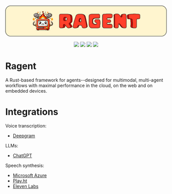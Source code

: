 <p align="center">
    <img src="splash.png" alt="Splash">
</p>
<div align="center">
    <a href="https://www.rust-lang.org"><img height=30em src="https://img.shields.io/badge/Rust-%2320232a?style=for-the-badge&logo=rust&logoColor=red&color=141414"></a>
    <a href="https://bevyengine.org"><img height=30em src="https://img.shields.io/badge/Bevy-%2320232a?style=for-the-badge&logo=bevy&logoColor=white&color=141414"></a>
    <a href="https://openai.com"><img height=30em src="https://img.shields.io/badge/OpenAI-%2320232a?style=for-the-badge&logo=openai&logoColor=white&color=141414"></a>
    <a href="https://azure.microsoft.com"><img height=30em src="https://img.shields.io/badge/Azure-%2320232a?style=for-the-badge&logo=microsoftazure&logoColor=0078D4&color=141414"></a>
</div>

# Ragent
A Rust-based framework for agents--designed for multimodal, multi-agent workflows with maximal performance in the cloud, on the web and on embedded devices.

# Integrations
Voice transcription:
- [Deepgram](https://deepgram.com/)
    
LLMs:
- [ChatGPT](https://openai.com/blog/chatgpt)

Speech synthesis:
- [Microsoft Azure](https://azure.microsoft.com/en-us/products/cognitive-services/text-to-speech/)
- [Play.ht](https://play.ht)
- [Eleven Labs](https://elevenlabs.io/)
